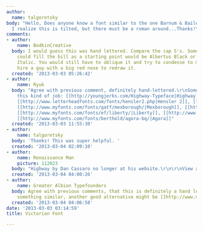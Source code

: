 ```yaml
---
author:
  name: talgoretsky
body: "Hello, Does anyone know a font similar to the one Barnum & Bailey is set in?
  I realize this is tilted, but there must be a roman around...Thanks!\r\n[img:sites/default/files/old-images/CIRCUS_5168.jpg]"
comments:
- author:
    name: BodkinCreative
  body: I would guess this was hand lettered. Compare the cap S's. Something that
    could fill the bill as a starting point would be Albertus Black or Flange Medium
    Italic. You would still have to oblique it and try to condense to match. Or just
    hire a guy with a big red nose to redraw it.
  created: '2013-03-03 05:26:42'
- author:
    name: Ryuk
  body: "Agree with previous comment, definitely hand-lettered.\r\nSome I like for
    this kind of job: [[http://youngjerks.com/Highway-Typeface|Highway]] by Dan Cassaro,
    [[http://www.letterheadfonts.com/fonts/hensler2.php|Hensler 2]], [[http://www.myfonts.com/fonts/gatf/chipping/|Chipping]],
    [[http://www.myfonts.com/fonts/gatf/mexborough/|Mexborough]], [[http://www.myfonts.com/fonts/gatf/chipperly/|Chipperly]],
    [[http://www.myfonts.com/fonts/ef/liberty/|Liberty]], [[http://www.myfonts.com/fonts/itc/symbol/|Symbol]],
    [[http://www.myfonts.com/fonts/berthold/agora-bq/|Agora]]"
  created: '2013-03-03 11:55:30'
- author:
    name: talgoretsky
  body: 'Thanks! This was super helpful. '
  created: '2013-03-04 02:09:10'
- author:
    name: Renaissance Man
    picture: 112023
  body: "Highway by Dan Cassaro no longer at his website.\r\n\r\nView at http://designenvy.aiga.org/highway-typeface-dan-cassaro/"
  created: '2013-03-04 04:00:26'
- author:
    name: Greater Albion Typefounders
  body: Agree with previous comments, that this is definitely a hand lettered sample.  For
    something similar, another good alternative might be [[http://www.myfonts.com/fonts/gatf/doncaster/|Doncaster]].
  created: '2013-03-04 04:06:58'
date: '2013-03-03 03:14:59'
title: Victorian Font

---
```

